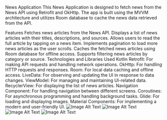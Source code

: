 News Application
This News Application is designed to fetch news from the News API using Retrofit and OkHttp. The app is built using the MVVM architecture and utilizes Room database to cache the news data retrieved from the API.

Features
Fetches news articles from the News API.
Displays a list of news articles with their titles, descriptions, and sources.
Allows users to read the full article by tapping on a news item.
Implements pagination to load more news articles as the user scrolls.
Caches the fetched news articles using Room database for offline access.
Supports filtering news articles by category or source.
Technologies and Libraries Used
Kotlin
Retrofit: For making API requests and handling network operations.
OkHttp: For handling HTTP requests and responses.
Room: For local data caching and offline access.
LiveData: For observing and updating the UI in response to data changes.
ViewModel: For managing and maintaining UI-related data.
RecyclerView: For displaying the list of news articles.
Navigation Component: For handling navigation between different screens.
Coroutines: For asynchronous programming and handling background tasks.
Glide: For loading and displaying images.
Material Components: For implementing a modern and user-friendly UI.
![Image Alt Text](images\Screenshot_20230524_130612.png)
![Image Alt Text](images\Screenshot_20230524_130645.png)
![Image Alt Text](images\Screenshot_20230524_130700.png)
![Image Alt Text](images\Screenshot_20230524_130713.png)
